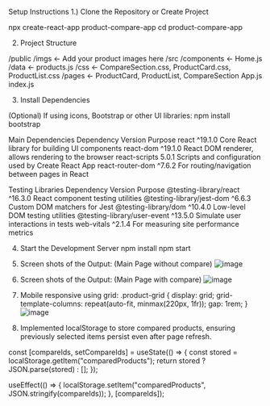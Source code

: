Setup Instructions
1.) Clone the Repository or Create Project

npx create-react-app product-compare-app
cd product-compare-app


2) Project Structure

/public
  /imgs                 ← Add your product images here
/src
  /components           ← Home.js
  /data                 ← products.js
  /css                  ← CompareSection.css, ProductCard.css, ProductList.css
  /pages                ← ProductCard, ProductList, CompareSection
  App.js
  index.js


3) Install Dependencies

(Optional) If using icons, Bootstrap or other UI libraries:
npm install bootstrap

Main Dependencies
Dependency	        Version	            Purpose
react	              ^19.1.0	Core        React library for building UI components
react-dom	          ^19.1.0	            React DOM renderer, allows rendering to the browser
react-scripts	       5.0.1	            Scripts and configuration used by Create React App
react-router-dom	  ^7.6.2	            For routing/navigation between pages in React

Testing Libraries
Dependency	                Version	            Purpose
@testing-library/react	    ^16.3.0	            React component testing utilities
@testing-library/jest-dom	  ^6.6.3	            Custom DOM matchers for Jest
@testing-library/dom	      ^10.4.0	            Low-level DOM testing utilities
@testing-library/user-event	^13.5.0	            Simulate user interactions in tests
web-vitals	                ^2.1.4	            For measuring site performance metrics

4) Start the Development Server
npm install
npm start

5) Screen shots of the Output: (Main Page without compare)
![image](https://github.com/user-attachments/assets/d4f4c4ec-20c0-4f65-adb4-592ec1988ddf)

6) Screen shots of the Output: (Main Page with compare)
![image](https://github.com/user-attachments/assets/c0c73bc8-6f89-4140-be91-e01c69ce9bd3)

7) Mobile responsive using grid:
.product-grid {
  display: grid;
  grid-template-columns: repeat(auto-fit, minmax(220px, 1fr));
  gap: 1rem;
}
![image](https://github.com/user-attachments/assets/d9abe448-6e6c-47a6-9f24-400a822cd942)

8) Implemented localStorage to store compared products, ensuring previously selected items persist even after page refresh.

const [compareIds, setCompareIds] = useState(() => {
  const stored = localStorage.getItem("comparedProducts");
  return stored ? JSON.parse(stored) : [];
});


useEffect(() => {
  localStorage.setItem("comparedProducts", JSON.stringify(compareIds));
}, [compareIds]);
